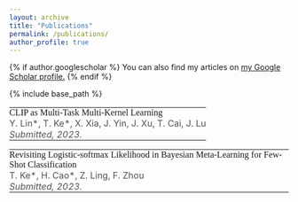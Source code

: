 ```yaml
---
layout: archive
title: "Publications"
permalink: /publications/
author_profile: true
---
```


{% if author.googlescholar %}
  You can also find my articles on <u><a href="{{author.googlescholar}}">my Google Scholar profile</a>.</u>
{% endif %}

{% include base_path %}

<!-- {% for post in site.publications reversed %}
  {% include archive-single.html %}
{% endfor %} -->

<table class="frontpage-paper-container"> 
  <tbody> 
    <tr> 
      <td> 
      </td> 
      <td>
        <span class="paper-title"> CLIP as Multi-Task Multi-Kernel Learning
        </span><br/>
        <span class="author"> Y. Lin*, T. Ke*, X. Xia, J. Yin, J. Xu, T. Cai, J. Lu
        </span> <br/> 
        <span class="venue"> Submitted, 2023.
        </span> <br/> 
      </td> 
    </tr> 
  </tbody> 
</table>

<table class="frontpage-paper-container"> 
  <tbody> 
    <tr> 
      <td> 
      </td> 
      <td>
        <span class="paper-title"> Revisiting Logistic-softmax Likelihood in Bayesian Meta-Learning for Few-Shot Classification
        </span><br/>
        <span class="author"> T. Ke*, H. Cao*, Z. Ling, F. Zhou
        </span> <br/> 
        <span class="venue"> Submitted, 2023.
        </span> <br/> 
      </td> 
    </tr> 
  </tbody> 
</table>

<style>
    table { 
  }
  
  .titletext {
      color:#111;
      font-size:30pt;
      font-weight:normal;
      text-align : left;
      padding: 30px 0px;
      font-family: 'MyriadProSemibold';
  }
  
  .container700 {
      width: 1040px;
      filter: alpha(opacity=0.97);
      opacity: 0.98; 
      margin: 20px auto;	
      text-align: left;
      border-style: solid;
      border-width: 2px;
      border-color: #333;
      background: #FFF;
      padding: 0px 30px 30px 30px;
      border-radius: 7px;
      -webkit-border-radius: 7px;
      -moz-border-radius: 7px;
      box-shadow: 10px 10px 30px #333333;
      -webkit-box-shadow: 10px 10px 30px #333333;
      -moz-box-shadow: 10px 10px 30px #333333;
  }
  
  .pubs {
      font-size:8pt;
  }
  
  .content {
      margin-left:150px;
      padding: 0px 0px 0px 30px;
  }
  
  .picture-border {
      border: 0px solid #ccc;
      margin-left: 15px;
      float: right;
  }
  
  #section-links {
      float: left; 
      width: 150px;
      background:#FFF;
      text-align:     left;
  }
  
  .bottom {
      clear:	left;
  }
  
  .photo {
      margin-left: 10px;    
      margin-right: 20px;
      margin-bottom: 15px;
      border:0;
      border-radius: 15px;
  }
  
  .frontpage-paper-container
  {
      margin-top: 1.0em;
      border-collapse: collapse;
      padding: 0px;
      margin-left: 0px;
  }
  
  .frontpage-paper-container td {
      vertical-align: top;
      padding: 0;
  }
  
  .frontpage-paper-container .author {
      color: #525252;
  }
  
  .frontpage-paper-container .venue {
      color: #525252;
      font-style: italic;
  }
  
  .frontpage-paper-container .paper-image {
      width: 100px;
      height: 70px;
      border: 2px solid rgb(51, 51, 51);
      margin-right: 5px;
  }
  
  .talk {
      font-size: 80%;
      line-height: 100%;
  }
  
  .talk .date {
      font-size: 90%;
  }
  
  .talk tr {
      vertical-align: top;
  }
  
  .old {
      color: #aaaaaa;
  }
  
  .paper-title {
      font-family: 'MyriadProSemibold';
  }
  
  .paper-image {
      float: none;
      margin: 0px 15px 0px 0px;
  }
  
  h2 {
      font-family: 'MyriadProSemibold';
  }
  
  .section-title {
      margin-top: 35px;    
      margin-bottom: 0px;    
  }
  
  .publication-lens .publication-title {
      font-family: 'MyriadProSemibold';
  }
  
  div.section {
      margin: 8px 0px;
  }
  
  div.abstractSection {
      margin: 8px 0px;
      width: 90%;    
  }
  
  .sectionContainer ul {
      margin: 5px 0px;
      padding-left: 12px;
  }
  
  .lowercase-number {
      font-size: 80%;
  }
  
  .award {
      font-variant: small-caps;
      color: #CC0829;
  }
  
  .authors {
      font-size: 80%;
  }
  
  .paper-img {
      border-radius: 15px;
      border: 0.5px solid #ddd;    
      width: 100px;
      height: 85px;    
  }
  
  .img-holder {
      width: 100px;
      height: 85px;    
      padding-right: 15px;
      padding-top: 3px;
      vertical-align: middle;
      display: table-cell;
  }
  
  .research-title {
      margin-top: 40px; 
      margin-bottom: 10px; 
      margin-left: -20px;
      font-size: 150%;
      font-family: 'MyriadProRegular';
      color: #385792;  
  }
  
  .research-title-sep {
      margin-top: 0px; 
      margin-bottom: 0px;     
      margin-left: -20px;
      border: none;
      height: 3px;
      /* Set the hr color */
      color: #333; /* old IE */
      background-color: #333; /* Modern Browsers */
  }
  
  .research-subtitle {
      margin-top: 25px; 
      margin-bottom: 5px; 
      margin-left: 0px;
      font-size: 120%;
      font-family: 'MyriadProRegular';        
      color: #385792;    
  }
  
  .research-subtitle-sep {
      margin-top: 0px; 
      margin-bottom: -2.5px;         
      margin-left: 0px;
  }
  
  .research-intro {
      margin-top: 0px; 
      margin-left: -20px;
  }
  
  .research-subintro {
      margin-top: 5px; 
      margin-bottom: 5px; 
      margin-left: 0px;
  }
  
  .fixed-footer {
      position: fixed;
      left: 50%;
      transform: translateX(-50%);
      bottom: 0;
      height: 43px;
      line-height: 43px;    
      background-color: #767676;
      opacity: 0.9;
      filter: alpha(opacity=85); /* For IE8 and earlier */    
      border: 0px;
      border-style: solid;
      border-color: #333;
      border-radius: 0px;
      width: 1100px;    
      font-size: 120%;
      text-color: #FFFFFF;
      box-shadow: 10px 10px 30px #333333;
  }
  
  .fixed-footer a {
      text-decoration: none;
      color: #ECEBE4;
      font-family: 'MyriadProRegular';
  }
  .fixed-footer a:hover {
      color:			#CAD2C5;
  }
</style>
